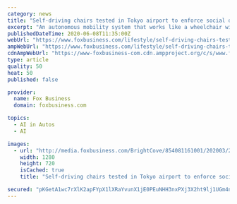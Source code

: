 ```yaml
---
category: news
title: "Self-driving chairs tested in Tokyo airport to enforce social distancing, speed up travel"
excerpt: "An autonomous mobility system that works like a wheelchair without anyone pushing it is scuttling around a Tokyo airport to help with social distancing amid the coronavirus pandemic."
publishedDateTime: 2020-06-08T11:35:00Z
webUrl: "https://www.foxbusiness.com/lifestyle/self-driving-chairs-tested-in-tokyo-airport-amid-to-enforce-social-distancing-speed-up-travel"
ampWebUrl: "https://www.foxbusiness.com/lifestyle/self-driving-chairs-tested-in-tokyo-airport-amid-to-enforce-social-distancing-speed-up-travel.amp"
cdnAmpWebUrl: "https://www-foxbusiness-com.cdn.ampproject.org/c/s/www.foxbusiness.com/lifestyle/self-driving-chairs-tested-in-tokyo-airport-amid-to-enforce-social-distancing-speed-up-travel.amp"
type: article
quality: 50
heat: 50
published: false

provider:
  name: Fox Business
  domain: foxbusiness.com

topics:
  - AI in Autos
  - AI

images:
  - url: "http://media.foxbusiness.com/BrightCove/854081161001/202003/2595/854081161001_6141971552001_6141971835001-vs.jpg"
    width: 1280
    height: 720
    isCached: true
    title: "Self-driving chairs tested in Tokyo airport to enforce social distancing, speed up travel"

secured: "pKGetA1wc7rXlK2apFYpX1lXRaYvunX1jE0PEuNHH3nxPXj3X2ht9lj1UGm4nHy1mSwXGNVGI4ErjGNiZ02VQmKYSSjHJGQpo+ooA7QbAPmSGmmGrgDMw8FRzIUZ3MdVSOvf5nq4IY4IwhLmVNzB8PNGL6MjPGCO1RYqOw0tt9donDjsZhKfZeczBHNOFNcB0o5Wd2kQIeA/IUi55/OIbrbohmZJojotGyNLauCLUAOXHFNywerwux3gMwHEBbX1RknnIsXDVKhIlqoOoq3JJlE32/Jaq2453EcbbyRJrF9Iq8LFHYrCprcG7MagvlJhgLgmCFoE7BBMRU6Bv5WENxrFLl5tu9VlTmaQiC+5/y0iCX9HS1bI8YDQPCKWffbh4vCVx2+f0qFjVAmmZdg8LRzCRtLp6EPQAX6HRTXPMTqf8tvqrFy0IDNOxxRSDSmaWU7K2DuqohjIRPdXbAYlb9Uzf61rNxUH01oVX0KlZfk=;dBJgyhEZNdV/xMalErviow=="
---
```


